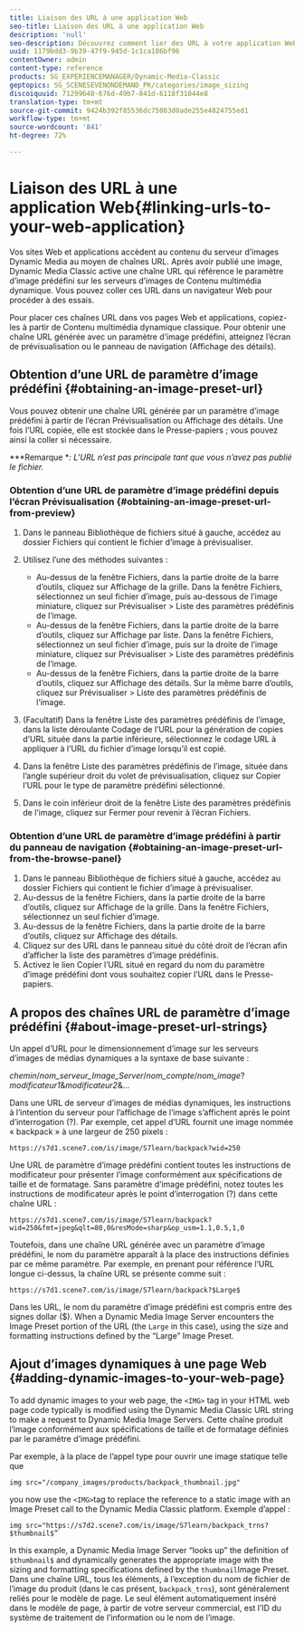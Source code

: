 ```yaml
---
title: Liaison des URL à une application Web
seo-title: Liaison des URL à une application Web
description: 'null'
seo-description: Découvrez comment lier des URL à votre application Web.
uuid: 1179bdd3-9b39-47f9-945d-1c1ca186bf96
contentOwner: admin
content-type: reference
products: SG_EXPERIENCEMANAGER/Dynamic-Media-Classic
geptopics: SG_SCENESEVENONDEMAND_PK/categories/image_sizing
discoiquuid: 71299640-676d-49b7-841d-6118f31044e8
translation-type: tm+mt
source-git-commit: 9424b392f85536dc75083d0ade255e4824755ed1
workflow-type: tm+mt
source-wordcount: '841'
ht-degree: 72%

---
```



# Liaison des URL à une application Web{#linking-urls-to-your-web-application}

Vos sites Web et applications accèdent au contenu du serveur d’images Dynamic Media au moyen de chaînes URL. Après avoir publié une image, Dynamic Media Classic active une chaîne URL qui référence le paramètre d’image prédéfini sur les serveurs d’images de Contenu multimédia dynamique. Vous pouvez coller ces URL dans un navigateur Web pour procéder à des essais.

Pour placer ces chaînes URL dans vos pages Web et applications, copiez-les à partir de Contenu multimédia dynamique classique. Pour obtenir une chaîne URL générée avec un paramètre d’image prédéfini, atteignez l’écran de prévisualisation ou le panneau de navigation (Affichage des détails).

## Obtention d’une URL de paramètre d’image prédéfini {#obtaining-an-image-preset-url}

Vous pouvez obtenir une chaîne URL générée par un paramètre d’image prédéfini à partir de l’écran Prévisualisation ou Affichage des détails. Une fois l’URL copiée, elle est stockée dans le Presse-papiers ; vous pouvez ainsi la coller si nécessaire.

***Remarque **: L’URL n’est pas principale tant que vous n’avez pas publié le fichier.*

### Obtention d’une URL de paramètre d’image prédéfini depuis l’écran Prévisualisation {#obtaining-an-image-preset-url-from-preview}

1. Dans le panneau Bibliothèque de fichiers situé à gauche, accédez au dossier Fichiers qui contient le fichier d’image à prévisualiser.
1. Utilisez l’une des méthodes suivantes :

   * Au-dessus de la fenêtre Fichiers, dans la partie droite de la barre d’outils, cliquez sur Affichage de la grille. Dans la fenêtre Fichiers, sélectionnez un seul fichier d’image, puis au-dessous de l’image miniature, cliquez sur Prévisualiser > Liste des paramètres prédéfinis de l’image.
   * Au-dessus de la fenêtre Fichiers, dans la partie droite de la barre d’outils, cliquez sur Affichage par liste. Dans la fenêtre Fichiers, sélectionnez un seul fichier d’image, puis sur la droite de l’image miniature, cliquez sur Prévisualiser > Liste des paramètres prédéfinis de l’image.
   * Au-dessus de la fenêtre Fichiers, dans la partie droite de la barre d’outils, cliquez sur Affichage des détails. Sur la même barre d’outils, cliquez sur Prévisualiser > Liste des paramètres prédéfinis de l’image.

1. (Facultatif) Dans la fenêtre Liste des paramètres prédéfinis de l’image, dans la liste déroulante Codage de l’URL pour la génération de copies d’URL située dans la partie inférieure, sélectionnez le codage URL à appliquer à l’URL du fichier d’image lorsqu’il est copié.
1. Dans la fenêtre Liste des paramètres prédéfinis de l’image, située dans l’angle supérieur droit du volet de prévisualisation, cliquez sur Copier l’URL pour le type de paramètre prédéfini sélectionné.
1. Dans le coin inférieur droit de la fenêtre Liste des paramètres prédéfinis de l’image, cliquez sur Fermer pour revenir à l’écran Fichiers.

### Obtention d’une URL de paramètre d’image prédéfini à partir du panneau de navigation {#obtaining-an-image-preset-url-from-the-browse-panel}

1. Dans le panneau Bibliothèque de fichiers situé à gauche, accédez au dossier Fichiers qui contient le fichier d’image à prévisualiser.
1. Au-dessus de la fenêtre Fichiers, dans la partie droite de la barre d’outils, cliquez sur Affichage de la grille. Dans la fenêtre Fichiers, sélectionnez un seul fichier d’image.
1. Au-dessus de la fenêtre Fichiers, dans la partie droite de la barre d’outils, cliquez sur Affichage des détails. 
1. Cliquez sur des URL dans le panneau situé du côté droit de l’écran afin d’afficher la liste des paramètres d’image prédéfinis.
1. Activez le lien Copier l’URL situé en regard du nom du paramètre d’image prédéfini dont vous souhaitez copier l’URL dans le Presse-papiers.

## A propos des chaînes URL de paramètre d’image prédéfini {#about-image-preset-url-strings}

Un appel d’URL pour le dimensionnement d’image sur les serveurs d’images de médias dynamiques a la syntaxe de base suivante :

*chemin*/*nom_serveur_Image_Server*/*nom_compte*/*nom_image*?*modificateur1*&amp;*modificateur2*&amp;…

Dans une URL de serveur d’images de médias dynamiques, les instructions à l’intention du serveur pour l’affichage de l’image s’affichent après le point d’interrogation (?). Par exemple, cet appel d’URL fournit une image nommée « backpack » à une largeur de 250 pixels :

```as3
https://s7d1.scene7.com/is/image/S7learn/backpack?wid=250
```

Une URL de paramètre d’image prédéfini contient toutes les instructions de modificateur pour présenter l’image conformément aux spécifications de taille et de formatage. Sans paramètre d’image prédéfini, notez toutes les instructions de modificateur après le point d’interrogation (?) dans cette chaîne URL :

```as3
https://s7d1.scene7.com/is/image/S7learn/backpack?wid=250&fmt=jpeg&qlt=80,0&resMode=sharp&op_usm=1.1,0.5,1,0
```

Toutefois, dans une chaîne URL générée avec un paramètre d’image prédéfini, le nom du paramètre apparaît à la place des instructions définies par ce même paramètre. Par exemple, en prenant pour référence l’URL longue ci-dessus, la chaîne URL se présente comme suit :

```as3
https://s7d1.scene7.com/is/image/S7learn/backpack?$Large$
```

Dans les URL, le nom du paramètre d’image prédéfini est compris entre des signes dollar ($). When a Dynamic Media Image Server encounters the Image Preset portion of the URL (the `Large` in this case), using the size and formatting instructions defined by the “Large” Image Preset.

## Ajout d’images dynamiques à une page Web {#adding-dynamic-images-to-your-web-page}

To add dynamic images to your web page, the `<IMG>` tag in your HTML web page code typically is modified using the Dynamic Media Classic URL string to make a request to Dynamic Media Image Servers. Cette chaîne produit l’image conformément aux spécifications de taille et de formatage définies par le paramètre d’image prédéfini.

Par exemple, à la place de l’appel type pour ouvrir une image statique telle que

```as3
img src="/company_images/products/backpack_thumbnail.jpg"
```

you now use the `<IMG>`tag to replace the reference to a static image with an Image Preset call to the Dynamic Media Classic platform. Exemple d’appel :

```as3
img src="https://s7d2.scene7.com/is/image/S7learn/backpack_trns?$thumbnail$”
```

In this example, a Dynamic Media Image Server “looks up” the definition of `$thumbnail$` and dynamically generates the appropriate image with the sizing and formatting specifications defined by the `thumbnail`Image Preset. Dans une chaîne URL, tous les éléments, à l’exception du nom de fichier de l’image du produit (dans le cas présent, `backpack_trns`), sont généralement reliés pour le modèle de page. Le seul élément automatiquement inséré dans le modèle de page, à partir de votre serveur commercial, est l’ID du système de traitement de l’information ou le nom de l’image.
